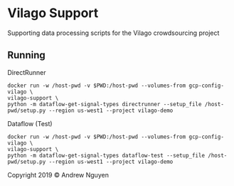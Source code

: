 # Vilago Support

Supporting data processing scripts for the Vilago crowdsourcing project

## Running

DirectRunner
```
docker run -w /host-pwd -v $PWD:/host-pwd --volumes-from gcp-config-vilago \
vilago-support \
python -m dataflow-get-signal-types directrunner --setup_file /host-pwd/setup.py --region us-west1 --project vilago-demo
```

Dataflow (Test)
```
docker run -w /host-pwd -v $PWD:/host-pwd --volumes-from gcp-config-vilago \
vilago-support \
python -m dataflow-get-signal-types dataflow-test --setup_file /host-pwd/setup.py --region us-west1 --project vilago-demo
```

Copyright 2019 © Andrew Nguyen